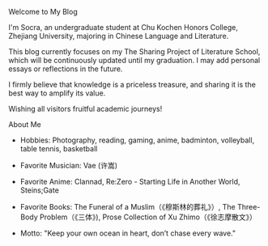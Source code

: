 Welcome to My Blog

I'm Socra, an undergraduate student at Chu Kochen Honors College, Zhejiang University, majoring in Chinese Language and Literature.

This blog currently focuses on my The Sharing Project of Literature School, which will be continuously updated until my graduation. I may add personal essays or reflections in the future.

I firmly believe that knowledge is a priceless treasure, and sharing it is the best way to amplify its value.

Wishing all visitors fruitful academic journeys!

About Me

* Hobbies: Photography, reading, gaming, anime, badminton, volleyball, table tennis, basketball

* Favorite Musician: Vae (许嵩)

* Favorite Anime: Clannad, Re:Zero - Starting Life in Another World, Steins;Gate

* Favorite Books: The Funeral of a Muslim（《穆斯林的葬礼》）, The Three-Body Problem（《三体》), Prose Collection of Xu Zhimo（《徐志摩散文》）

* Motto: "Keep your own ocean in heart, don’t chase every wave."

